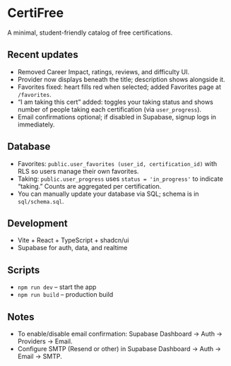 # CertiFree

A minimal, student-friendly catalog of free certifications.

## Recent updates
- Removed Career Impact, ratings, reviews, and difficulty UI.
- Provider now displays beneath the title; description shows alongside it.
- Favorites fixed: heart fills red when selected; added Favorites page at `/favorites`.
- “I am taking this cert” added: toggles your taking status and shows number of people taking each certification (via `user_progress`).
- Email confirmations optional; if disabled in Supabase, signup logs in immediately.

## Database
- Favorites: `public.user_favorites (user_id, certification_id)` with RLS so users manage their own favorites.
- Taking: `public.user_progress` uses `status = 'in_progress'` to indicate “taking.” Counts are aggregated per certification.
- You can manually update your database via SQL; schema is in `sql/schema.sql`.

## Development
- Vite + React + TypeScript + shadcn/ui
- Supabase for auth, data, and realtime

## Scripts
- `npm run dev` – start the app
- `npm run build` – production build

## Notes
- To enable/disable email confirmation: Supabase Dashboard → Auth → Providers → Email.
- Configure SMTP (Resend or other) in Supabase Dashboard → Auth → Email → SMTP.
